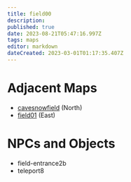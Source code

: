 ```yaml
---
title: field00
description: 
published: true
date: 2023-08-21T05:47:16.997Z
tags: maps
editor: markdown
dateCreated: 2023-03-01T01:17:35.407Z
---
```


# Adjacent Maps
 * [cavesnowfield](/maps/cavesnowfield) (North)
 * [field01](/maps/field01) (East)

# NPCs and Objects
 * field-entrance2b
 * teleport8
